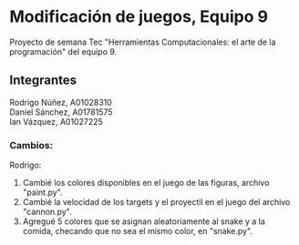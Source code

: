 # Modificación de juegos, Equipo 9
Proyecto de semana Tec "Herramientas Computacionales: el arte de la programación" del equipo 9.

## Integrantes
Rodrigo Núñez, A01028310 <br>
Daniel Sánchez, A01781575 <br>
Ian Vázquez, A01027225 <br>

### Cambios:
Rodrigo:
1. Cambié los colores disponibles en el juego de las figuras, archivo "paint.py".
2. Cambié la velocidad de los targets y el proyectil en el juego del archivo "cannon.py".
3. Agregué 5 colores que se asignan aleatoriamente al snake y a la comida, checando que no sea el mismo color, en "snake.py".
